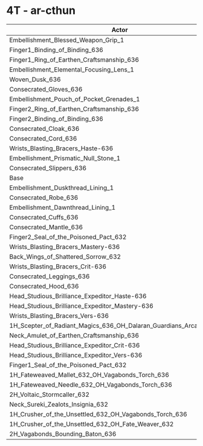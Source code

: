 # 4T - ar-cthun
| Actor | DPS | Increase |
|---|:---:|:---:|
|Embellishment_Blessed_Weapon_Grip_1|2190526|0.26%|
|Finger1_Binding_of_Binding_636|2190382|0.25%|
|Finger1_Ring_of_Earthen_Craftsmanship_636|2189763|0.22%|
|Embellishment_Elemental_Focusing_Lens_1|2189683|0.22%|
|Woven_Dusk_636|2188625|0.17%|
|Consecrated_Gloves_636|2187796|0.13%|
|Embellishment_Pouch_of_Pocket_Grenades_1|2186957|0.09%|
|Finger2_Ring_of_Earthen_Craftsmanship_636|2186535|0.07%|
|Finger2_Binding_of_Binding_636|2186344|0.07%|
|Consecrated_Cloak_636|2185958|0.05%|
|Consecrated_Cord_636|2185877|0.04%|
|Wrists_Blasting_Bracers_Haste-636|2185488|0.03%|
|Embellishment_Prismatic_Null_Stone_1|2185292|0.02%|
|Consecrated_Slippers_636|2185097|0.01%|
|Base|2184917|0.00%|
|Embellishment_Duskthread_Lining_1|2184744|-0.01%|
|Consecrated_Robe_636|2184267|-0.03%|
|Embellishment_Dawnthread_Lining_1|2184266|-0.03%|
|Consecrated_Cuffs_636|2184035|-0.04%|
|Consecrated_Mantle_636|2183985|-0.04%|
|Finger2_Seal_of_the_Poisoned_Pact_632|2183814|-0.05%|
|Wrists_Blasting_Bracers_Mastery-636|2182310|-0.12%|
|Back_Wings_of_Shattered_Sorrow_632|2182030|-0.13%|
|Wrists_Blasting_Bracers_Crit-636|2181885|-0.14%|
|Consecrated_Leggings_636|2181398|-0.16%|
|Consecrated_Hood_636|2180728|-0.19%|
|Head_Studious_Brilliance_Expeditor_Haste-636|2180203|-0.22%|
|Head_Studious_Brilliance_Expeditor_Mastery-636|2180154|-0.22%|
|Wrists_Blasting_Bracers_Vers-636|2179184|-0.26%|
|1H_Scepter_of_Radiant_Magics_636_OH_Dalaran_Guardians_Arcanotool_632|2179169|-0.26%|
|Neck_Amulet_of_Earthen_Craftsmanship_636|2178515|-0.29%|
|Head_Studious_Brilliance_Expeditor_Crit-636|2173730|-0.51%|
|Head_Studious_Brilliance_Expeditor_Vers-636|2172423|-0.57%|
|Finger1_Seal_of_the_Poisoned_Pact_632|2163241|-0.99%|
|1H_Fateweaved_Mallet_632_OH_Vagabonds_Torch_636|2153808|-1.42%|
|1H_Fateweaved_Needle_632_OH_Vagabonds_Torch_636|2153117|-1.46%|
|2H_Voltaic_Stormcaller_632|2132135|-2.42%|
|Neck_Sureki_Zealots_Insignia_632|2100252|-3.87%|
|1H_Crusher_of_the_Unsettled_632_OH_Vagabonds_Torch_636|1846799|-15.48%|
|1H_Crusher_of_the_Unsettled_632_OH_Fate_Weaver_632|1838206|-15.87%|
|2H_Vagabonds_Bounding_Baton_636|1784967|-18.31%|
